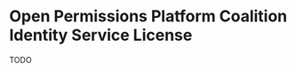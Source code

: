 Open Permissions Platform Coalition Identity Service License
======================================

TODO

